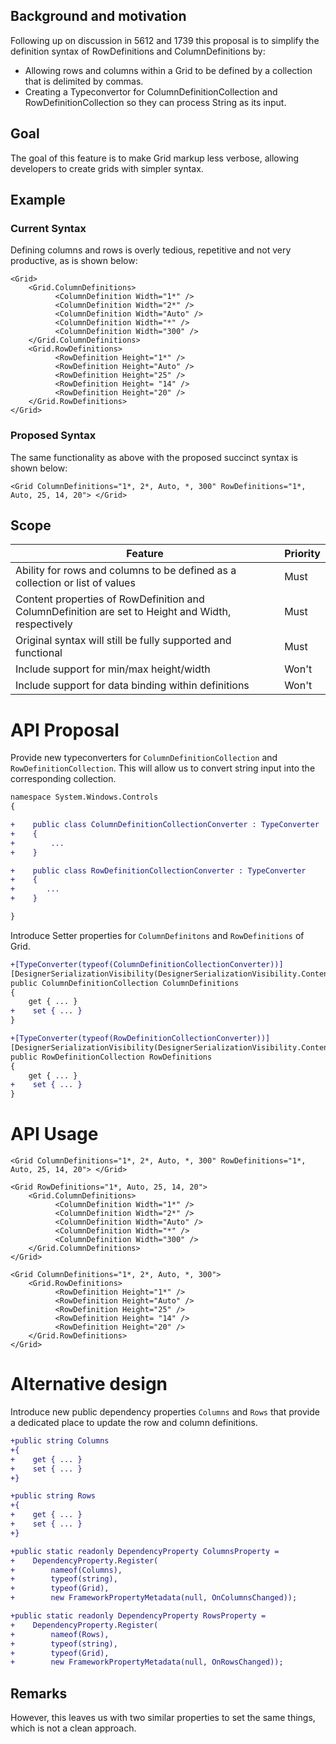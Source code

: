 ## Background and motivation

Following up on discussion in 5612 and 1739 this proposal is to simplify the definition syntax of RowDefinitions and ColumnDefinitions by:

- Allowing rows and columns within a Grid to be defined by a collection that is delimited by commas.
- Creating a Typeconvertor for ColumnDefinitionCollection and RowDefinitionCollection so they can process String as its input.

## Goal
The goal of this feature is to make Grid markup less verbose, allowing developers to create grids with simpler syntax.

## Example
### Current Syntax
Defining columns and rows is overly tedious, repetitive and not very productive, as is shown below:
```xaml
<Grid>
    <Grid.ColumnDefinitions>
          <ColumnDefinition Width="1*" />
          <ColumnDefinition Width="2*" />
          <ColumnDefinition Width="Auto" />
          <ColumnDefinition Width="*" />
          <ColumnDefinition Width="300" />
    </Grid.ColumnDefinitions>
    <Grid.RowDefinitions>
          <RowDefinition Height="1*" />
          <RowDefinition Height="Auto" />
          <RowDefinition Height="25" />
          <RowDefinition Height= "14" />
          <RowDefinition Height="20" />
    </Grid.RowDefinitions>
</Grid>
```
### Proposed Syntax
The same functionality as above with the proposed succinct syntax is shown below:
```xaml
<Grid ColumnDefinitions="1*, 2*, Auto, *, 300" RowDefinitions="1*, Auto, 25, 14, 20"> </Grid>
```

## Scope
| Feature     | Priority      |
| -------------- | -------------- |
| Ability for rows and columns to be defined as a collection or list of values | Must |
| Content properties of RowDefinition and ColumnDefinition are set to Height and Width, respectively | Must |
| Original syntax will still be fully supported and functional | Must |
| Include support for min/max height/width | Won't |
| Include support for data binding within definitions | Won't |


# API Proposal
Provide new typeconverters for `ColumnDefinitionCollection` and `RowDefinitionCollection`. 
This will allow us to convert string input into the corresponding collection.  

```diff
namespace System.Windows.Controls
{

+    public class ColumnDefinitionCollectionConverter : TypeConverter
+    {
+        ...
+    }

+    public class RowDefinitionCollectionConverter : TypeConverter
+    {
+       ...
+    }

}

```
Introduce Setter properties for `ColumnDefinitons` and `RowDefinitions` of Grid. 

```diff
+[TypeConverter(typeof(ColumnDefinitionCollectionConverter))]
[DesignerSerializationVisibility(DesignerSerializationVisibility.Content)]
public ColumnDefinitionCollection ColumnDefinitions
{
    get { ... }
+    set { ... }
}

+[TypeConverter(typeof(RowDefinitionCollectionConverter))]
[DesignerSerializationVisibility(DesignerSerializationVisibility.Content)]
public RowDefinitionCollection RowDefinitions
{
    get { ... }
+    set { ... }
}

```

# API Usage
```xaml
<Grid ColumnDefinitions="1*, 2*, Auto, *, 300" RowDefinitions="1*, Auto, 25, 14, 20"> </Grid>
```

```xaml
<Grid RowDefinitions="1*, Auto, 25, 14, 20">
    <Grid.ColumnDefinitions>
          <ColumnDefinition Width="1*" />
          <ColumnDefinition Width="2*" />
          <ColumnDefinition Width="Auto" />
          <ColumnDefinition Width="*" />
          <ColumnDefinition Width="300" />
    </Grid.ColumnDefinitions>
</Grid>
```

```xaml
<Grid ColumnDefinitions="1*, 2*, Auto, *, 300">
    <Grid.RowDefinitions>
          <RowDefinition Height="1*" />
          <RowDefinition Height="Auto" />
          <RowDefinition Height="25" />
          <RowDefinition Height= "14" />
          <RowDefinition Height="20" />
    </Grid.RowDefinitions>
</Grid>
```

# Alternative design
Introduce new public dependency properties `Columns` and `Rows` that provide a dedicated place to update the row and column definitions. 

```diff
+public string Columns
+{
+    get { ... }
+    set { ... }
+}

+public string Rows
+{
+    get { ... }
+    set { ... }
+}

+public static readonly DependencyProperty ColumnsProperty =
+    DependencyProperty.Register(
+        nameof(Columns),
+        typeof(string),
+        typeof(Grid),
+        new FrameworkPropertyMetadata(null, OnColumnsChanged));

+public static readonly DependencyProperty RowsProperty =
+    DependencyProperty.Register(
+        nameof(Rows),
+        typeof(string),
+        typeof(Grid),
+        new FrameworkPropertyMetadata(null, OnRowsChanged));
```
 
## Remarks
 
However, this leaves us with two similar properties to set the same things, which is not a clean approach. 
